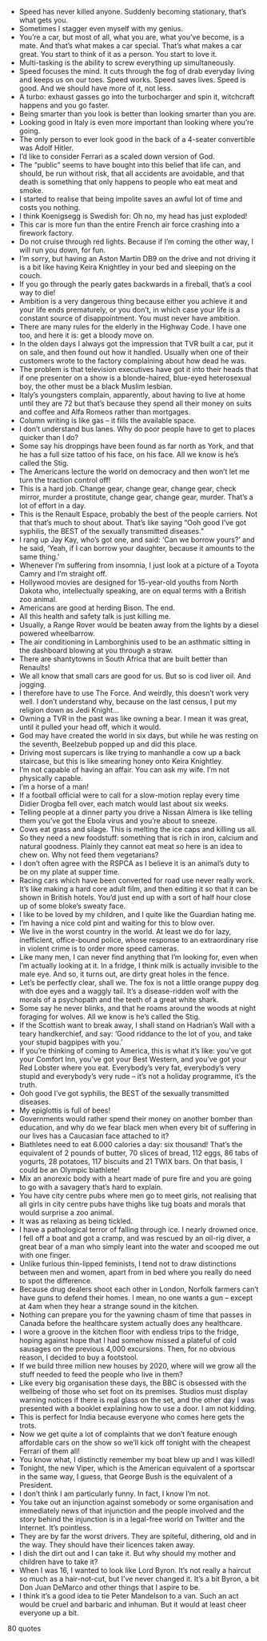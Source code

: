  - Speed has never killed anyone. Suddenly becoming stationary, that’s what gets you.
 - Sometimes I stagger even myself with my genius.
 - You’re a car, but most of all, what you are, what you’ve become, is a mate. And that’s what makes a car special. That’s what makes a car great. You start to think of it as a person. You start to love it.
 - Multi-tasking is the ability to screw everything up simultaneously.
 - Speed focuses the mind. It cuts through the fog of drab everyday living and keeps us on our toes. Speed works. Speed saves lives. Speed is good. And we should have more of it, not less.
 - A turbo: exhaust gasses go into the turbocharger and spin it, witchcraft happens and you go faster.
 - Being smarter than you look is better than looking smarter than you are.
 - Looking good in Italy is even more important than looking where you’re going.
 - The only person to ever look good in the back of a 4-seater convertible was Adolf Hitler.
 - I’d like to consider Ferrari as a scaled down version of God.
 - The “public” seems to have bought into this belief that life can, and should, be run without risk, that all accidents are avoidable, and that death is something that only happens to people who eat meat and smoke.
 - I started to realise that being impolite saves an awful lot of time and costs you nothing.
 - I think Koenigsegg is Swedish for: Oh no, my head has just exploded!
 - This car is more fun than the entire French air force crashing into a firework factory.
 - Do not cruise through red lights. Because if I’m coming the other way, I will run you down, for fun.
 - I’m sorry, but having an Aston Martin DB9 on the drive and not driving it is a bit like having Keira Knightley in your bed and sleeping on the couch.
 - If you go through the pearly gates backwards in a fireball, that’s a cool way to die!
 - Ambition is a very dangerous thing because either you achieve it and your life ends prematurely, or you don’t, in which case your life is a constant source of disappointment. You must never have ambition.
 - There are many rules for the elderly in the Highway Code. I have one too, and here it is: get a bloody move on.
 - In the olden days I always got the impression that TVR built a car, put it on sale, and then found out how it handled. Usually when one of their customers wrote to the factory complaining about how dead he was.
 - The problem is that television executives have got it into their heads that if one presenter on a show is a blonde-haired, blue-eyed heterosexual boy, the other must be a black Muslim lesbian.
 - Italy’s youngsters complain, apparently, about having to live at home until they are 72 but that’s because they spend all their money on suits and coffee and Alfa Romeos rather than mortgages.
 - Column writing is like gas – it fills the available space.
 - I don’t understand bus lanes. Why do poor people have to get to places quicker than I do?
 - Some say his droppings have been found as far north as York, and that he has a full size tattoo of his face, on his face. All we know is he’s called the Stig.
 - The Americans lecture the world on democracy and then won’t let me turn the traction control off!
 - This is a hard job. Change gear, change gear, change gear, check mirror, murder a prostitute, change gear, change gear, murder. That’s a lot of effort in a day.
 - This is the Renault Espace, probably the best of the people carriers. Not that that’s much to shout about. That’s like saying “Ooh good I’ve got syphilis, the BEST of the sexually transmitted diseases.”
 - I rang up Jay Kay, who’s got one, and said: ‘Can we borrow yours?’ and he said, ‘Yeah, if I can borrow your daughter, because it amounts to the same thing.’
 - Whenever I’m suffering from insomnia, I just look at a picture of a Toyota Camry and I’m straight off.
 - Hollywood movies are designed for 15-year-old youths from North Dakota who, intellectually speaking, are on equal terms with a British zoo animal.
 - Americans are good at herding Bison. The end.
 - All this health and safety talk is just killing me.
 - Usually, a Range Rover would be beaten away from the lights by a diesel powered wheelbarrow.
 - The air conditioning in Lamborghinis used to be an asthmatic sitting in the dashboard blowing at you through a straw.
 - There are shantytowns in South Africa that are built better than Renaults!
 - We all know that small cars are good for us. But so is cod liver oil. And jogging.
 - I therefore have to use The Force. And weirdly, this doesn’t work very well. I don’t understand why, because on the last census, I put my religion down as Jedi Knight...
 - Owning a TVR in the past was like owning a bear. I mean it was great, until it pulled your head off, which it would.
 - God may have created the world in six days, but while he was resting on the seventh, Beelzebub popped up and did this place.
 - Driving most supercars is like trying to manhandle a cow up a back staircase, but this is like smearing honey onto Keira Knightley.
 - I’m not capable of having an affair. You can ask my wife. I’m not physically capable.
 - I’m a horse of a man!
 - If a football official were to call for a slow-motion replay every time Didier Drogba fell over, each match would last about six weeks.
 - Telling people at a dinner party you drive a Nissan Almera is like telling them you’ve got the Ebola virus and you’re about to sneeze.
 - Cows eat grass and silage. This is melting the ice caps and killing us all. So they need a new foodstuff: something that is rich in iron, calcium and natural goodness. Plainly they cannot eat meat so here is an idea to chew on. Why not feed them vegetarians?
 - I don’t often agree with the RSPCA as I believe it is an animal’s duty to be on my plate at supper time.
 - Racing cars which have been converted for road use never really work. It’s like making a hard core adult film, and then editing it so that it can be shown in British hotels. You’d just end up with a sort of half hour close up of some bloke’s sweaty face.
 - I like to be loved by my children, and I quite like the Guardian hating me.
 - I’m having a nice cold pint and waiting for this to blow over.
 - We live in the worst country in the world. At least we do for lazy, inefficient, office-bound police, whose response to an extraordinary rise in violent crime is to order more speed cameras.
 - Like many men, I can never find anything that I’m looking for, even when I’m actually looking at it. In a fridge, I think milk is actually invisible to the male eye. And so, it turns out, are dirty great holes in the fence.
 - Let’s be perfectly clear, shall we. The fox is not a little orange puppy dog with doe eyes and a waggly tail. It’s a disease-ridden wolf with the morals of a psychopath and the teeth of a great white shark.
 - Some say he never blinks, and that he roams around the woods at night foraging for wolves. All we know is he’s called the Stig.
 - If the Scottish want to break away, I shall stand on Hadrian’s Wall with a teary handkerchief, and say: ‘Good riddance to the lot of you, and take your stupid bagpipes with you.’
 - If you’re thinking of coming to America, this is what it’s like: you’ve got your Comfort Inn, you’ve got your Best Western, and you’ve got your Red Lobster where you eat. Everybody’s very fat, everybody’s very stupid and everybody’s very rude – it’s not a holiday programme, it’s the truth.
 - Ooh good I’ve got syphilis, the BEST of the sexually transmitted diseases.
 - My epiglottis is full of bees!
 - Governments would rather spend their money on another bomber than education, and why do we fear black men when every bit of suffering in our lives has a Caucasian face attached to it?
 - Biathletes need to eat 6.000 calories a day: six thousand! That’s the equivalent of 2 pounds of butter, 70 slices of bread, 112 eggs, 86 tabs of yogurts, 28 potatoes, 117 biscuits and 21 TWIX bars. On that basis, I could be an Olympic biathlete!
 - Mix an anorexic body with a heart made of pure fire and you are going to go with a savagery that’s hard to explain.
 - You have city centre pubs where men go to meet girls, not realising that all girls in city centre pubs have thighs like tug boats and morals that would surprise a zoo animal.
 - It was as relaxing as being tickled.
 - I have a pathological terror of falling through ice. I nearly drowned once. I fell off a boat and got a cramp, and was rescued by an oil-rig diver, a great bear of a man who simply leant into the water and scooped me out with one finger.
 - Unlike furious thin-lipped feminists, I tend not to draw distinctions between men and women, apart from in bed where you really do need to spot the difference.
 - Because drug dealers shoot each other in London, Norfolk farmers can’t have guns to defend their homes. I mean, no one wants a gun – except at 4am when they hear a strange sound in the kitchen.
 - Nothing can prepare you for the yawning chasm of time that passes in Canada before the healthcare system actually does any healthcare.
 - I wore a groove in the kitchen floor with endless trips to the fridge, hoping against hope that I had somehow missed a plateful of cold sausages on the previous 4,000 excursions. Then, for no obvious reason, I decided to buy a footstool.
 - If we build three million new houses by 2020, where will we grow all the stuff needed to feed the people who live in them?
 - Like every big organisation these days, the BBC is obsessed with the wellbeing of those who set foot on its premises. Studios must display warning notices if there is real glass on the set, and the other day I was presented with a booklet explaining how to use a door. I am not kidding.
 - This is perfect for India because everyone who comes here gets the trots.
 - Now we get quite a lot of complaints that we don’t feature enough affordable cars on the show so we’ll kick off tonight with the cheapest Ferrari of them all!
 - You know what, I distinctly remember my boat blew up and I was killed!
 - Tonight, the new Viper, which is the American equivalent of a sportscar in the same way, I guess, that George Bush is the equivalent of a President.
 - I don’t think I am particularly funny. In fact, I know I’m not.
 - You take out an injunction against somebody or some organisation and immediately news of that injunction and the people involved and the story behind the injunction is in a legal-free world on Twitter and the Internet. It’s pointless.
 - They are by far the worst drivers. They are spiteful, dithering, old and in the way. They should have their licences taken away.
 - I dish the dirt out and I can take it. But why should my mother and children have to take it?
 - When I was 16, I wanted to look like Lord Byron. It’s not really a haircut so much as a hair-not-cut, but I’ve never changed it. It’s a bit Byron, a bit Don Juan DeMarco and other things that I aspire to be.
 - I think it’s a good idea to tie Peter Mandelson to a van. Such an act would be cruel and barbaric and inhuman. But it would at least cheer everyone up a bit.

80 quotes